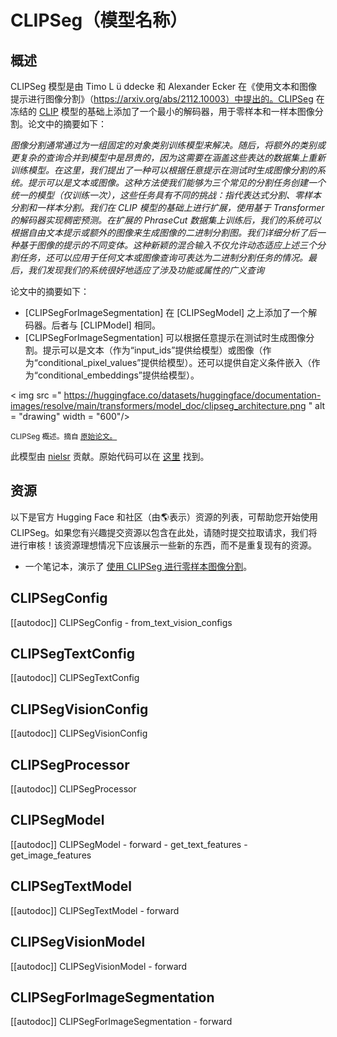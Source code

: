 <!-- 版权所有 2022 年 HuggingFace 团队保留所有权利。
根据 Apache 许可证第 2.0 版（“许可证”）获得许可；除非符合许可证的规定，否则您不得使用此文件。您可以在许可证的以下网址获取许可证副本：
http://www.apache.org/licenses/LICENSE-2.0
除非适用法律要求或书面同意，根据许可证分发的软件是按“原样”基础分发的，不附带任何明示或暗示的保证或条件。请参阅许可证以了解特定语言下的权限和限制。
⚠️ 请注意，此文件是 Markdown 格式，但包含了特定于我们的文档构建器（类似于 MDX）的语法，您的 Markdown 查看器可能无法正确渲染。
-->

# CLIPSeg（模型名称）

## 概述

CLIPSeg 模型是由 Timo L ü ddecke 和 Alexander Ecker 在《使用文本和图像提示进行图像分割》（https://arxiv.org/abs/2112.10003）中提出的。CLIPSeg 在冻结的 [CLIP](clip) 模型的基础上添加了一个最小的解码器，用于零样本和一样本图像分割。论文中的摘要如下：

*图像分割通常通过为一组固定的对象类别训练模型来解决。随后，将额外的类别或更复杂的查询合并到模型中是昂贵的，因为这需要在涵盖这些表达的数据集上重新训练模型。在这里，我们提出了一种可以根据任意提示在测试时生成图像分割的系统。提示可以是文本或图像。这种方法使我们能够为三个常见的分割任务创建一个统一的模型（仅训练一次），这些任务具有不同的挑战：指代表达式分割、零样本分割和一样本分割。我们在 CLIP 模型的基础上进行扩展，使用基于 Transformer 的解码器实现稠密预测。在扩展的 PhraseCut 数据集上训练后，我们的系统可以根据自由文本提示或额外的图像来生成图像的二进制分割图。我们详细分析了后一种基于图像的提示的不同变体。这种新颖的混合输入不仅允许动态适应上述三个分割任务，还可以应用于任何文本或图像查询可表达为二进制分割任务的情况。最后，我们发现我们的系统很好地适应了涉及功能或属性的广义查询*

论文中的摘要如下：
- [CLIPSegForImageSegmentation] 在 [CLIPSegModel] 之上添加了一个解码器。后者与 [CLIPModel] 相同。
- [CLIPSegForImageSegmentation] 可以根据任意提示在测试时生成图像分割。提示可以是文本（作为“input_ids”提供给模型）或图像（作为“conditional_pixel_values”提供给模型）。还可以提供自定义条件嵌入（作为“conditional_embeddings”提供给模型）。

< img src =" https://huggingface.co/datasets/huggingface/documentation-images/resolve/main/transformers/model_doc/clipseg_architecture.png "
alt = "drawing" width = "600"/> 

<small> CLIPSeg 概述。摘自 <a href="https://arxiv.org/abs/2112.10003"> 原始论文。</a> </small>

此模型由 [nielsr](https://huggingface.co/nielsr) 贡献。原始代码可以在 [这里](https://github.com/timojl/clipseg) 找到。

## 资源

以下是官方 Hugging Face 和社区（由🌎表示）资源的列表，可帮助您开始使用 CLIPSeg。如果您有兴趣提交资源以包含在此处，请随时提交拉取请求，我们将进行审核！该资源理想情况下应该展示一些新的东西，而不是重复现有的资源。

<PipelineTag pipeline="image-segmentation"/>

- 一个笔记本，演示了 [使用 CLIPSeg 进行零样本图像分割](https://github.com/NielsRogge/Transformers-Tutorials/blob/master/CLIPSeg/Zero_shot_image_segmentation_with_CLIPSeg.ipynb)。

## CLIPSegConfig

[[autodoc]] CLIPSegConfig
    - from_text_vision_configs

## CLIPSegTextConfig

[[autodoc]] CLIPSegTextConfig

## CLIPSegVisionConfig

[[autodoc]] CLIPSegVisionConfig

## CLIPSegProcessor

[[autodoc]] CLIPSegProcessor

## CLIPSegModel

[[autodoc]] CLIPSegModel
    - forward
    - get_text_features
    - get_image_features

## CLIPSegTextModel

[[autodoc]] CLIPSegTextModel
    - forward

## CLIPSegVisionModel

[[autodoc]] CLIPSegVisionModel
    - forward

## CLIPSegForImageSegmentation

[[autodoc]] CLIPSegForImageSegmentation
    - forward